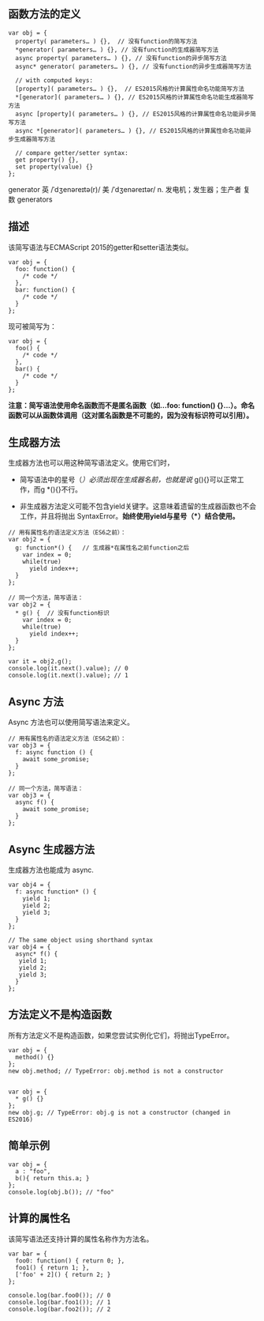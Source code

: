## 函数方法的定义

```
var obj = {
  property( parameters… ) {},  // 没有function的简写方法
  *generator( parameters… ) {}, // 没有function的生成器简写方法
  async property( parameters… ) {}, // 没有function的异步简写方法
  async* generator( parameters… ) {}, // 没有function的异步生成器简写方法 

  // with computed keys:
  [property]( parameters… ) {},  // ES2015风格的计算属性命名功能简写方法
  *[generator]( parameters… ) {}, // ES2015风格的计算属性命名功能生成器简写方法
  async [property]( parameters… ) {}, // ES2015风格的计算属性命名功能异步简写方法
  async *[generator]( parameters… ) {}, // ES2015风格的计算属性命名功能异步生成器简写方法

  // compare getter/setter syntax:
  get property() {},
  set property(value) {}
};
```

generator 英 /ˈdʒenəreɪtə(r)/  美 /ˈdʒenəreɪtər/ n. 发电机；发生器；生产者 复数 generators


## 描述

该简写语法与ECMAScript 2015的getter和setter语法类似。

```
var obj = {
  foo: function() {
    /* code */
  },
  bar: function() {
    /* code */
  }
};
```
现可被简写为：
```
var obj = {
  foo() {
    /* code */
  },
  bar() {
    /* code */
  }
};
```

**注意：简写语法使用命名函数而不是匿名函数（如…foo: function() {}…）。命名函数可以从函数体调用（这对匿名函数是不可能的，因为没有标识符可以引用）。**

## 生成器方法

生成器方法也可以用这种简写语法定义。使用它们时，

* 简写语法中的星号（*）必须出现在生成器名前，也就是说* g(){}可以正常工作，而g *(){}不行。

* 非生成器方法定义可能不包含yield关键字。这意味着遗留的生成器函数也不会工作，并且将抛出 SyntaxError。**始终使用yield与星号（*）结合使用。**


```
// 用有属性名的语法定义方法（ES6之前）：
var obj2 = {
  g: function*() {   // 生成器*在属性名之前function之后
    var index = 0;
    while(true)
      yield index++;
  }
};

// 同一个方法，简写语法：
var obj2 = { 
  * g() {  // 没有function标识
    var index = 0;
    while(true)
      yield index++;
  }
};

var it = obj2.g();
console.log(it.next().value); // 0
console.log(it.next().value); // 1
```

## Async 方法

Async 方法也可以使用简写语法来定义。

```
// 用有属性名的语法定义方法（ES6之前）：
var obj3 = {
  f: async function () {
    await some_promise;
  }
};

// 同一个方法，简写语法：
var obj3 = { 
  async f() {
    await some_promise;
  }
};
```

## Async 生成器方法

生成器方法也能成为 async.

```
var obj4 = {
  f: async function* () {
    yield 1;
    yield 2;
    yield 3;
  }
};

// The same object using shorthand syntax
var obj4 = {
  async* f() {
   yield 1;
   yield 2;
   yield 3;
  }
};
```

## 方法定义不是构造函数

所有方法定义不是构造函数，如果您尝试实例化它们，将抛出TypeError。

```
var obj = { 
  method() {}
};
new obj.method; // TypeError: obj.method is not a constructor


var obj = { 
  * g() {} 
};
new obj.g; // TypeError: obj.g is not a constructor (changed in ES2016)
```

## 简单示例

```
var obj = {
  a : "foo",
  b(){ return this.a; }
};
console.log(obj.b()); // "foo"
```

## 计算的属性名

该简写语法还支持计算的属性名称作为方法名。

```
var bar = {
  foo0: function() { return 0; },
  foo1() { return 1; },
  ['foo' + 2]() { return 2; }
};

console.log(bar.foo0()); // 0
console.log(bar.foo1()); // 1
console.log(bar.foo2()); // 2
```